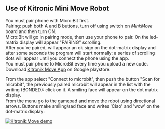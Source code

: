 ## Use of Kitronic Mini Move Robot  

You must pair phone with Micro:Bit first.  
Pairing: push both A and B buttons, turn off using switch on _Mini:Move_ board and then turn ON.  
Micro:Bit will go in pairing mode, then use your phone to pair. On the led-matrix display will appear "PAIRING" scrolling.  
After you've paired, will appear an ok sign on the dot-matrix display and after some seconds the program will start normally: a series of scrolling dots will appear until you connect the phone using the app.  
You must pair phone to Micro:Bit every time you upload a new code.  
Download [Kitronik Move App](https://play.google.com/store/apps/details?id=com.kitronik.blemove&hl=it) on Google playstore.

From the app select "Connect to microbit", then push the button "Scan for microbit", the previously paired microbit will appear in the list with the writing (BONDED): click on it. A smiling face will appear on the dot matrix display.  
From the menu go to the gamepad and move the robot using directional arrows. Buttons make smiling/sad face and writes 'Ciao' and 'wow' on the dot-matrix display:  

[![Kitronik:Move demo](http://i3.ytimg.com/vi/kOnjNWowHlk/maxresdefault.jpg)](https://www.youtube.com/watch?v=kOnjNWowHlk)  
